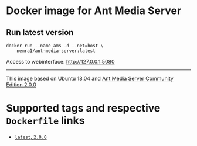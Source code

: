 # Docker image for Ant Media Server


## Run latest version
```
docker run --name ams -d --net=host \
	nemra1/ant-media-server:latest
```
Access to webinterface: http://127.0.0.1:5080

---

This image based on Ubuntu 18.04 and [Ant Media Server Community Edition 2.0.0](https://github.com/ant-media/Ant-Media-Server)

# Supported tags and respective `Dockerfile` links
* [`latest`, `2.0.0`](https://github.com/Nemra1/docker-ant-media-server/blob/master/Dockerfile)
